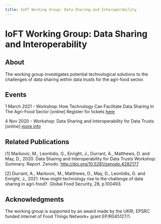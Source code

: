 ```yaml
---
title: IoFT Working Group: Data Sharing and Interoperability
---
```

# IoFT Working Group: Data Sharing and Interoperability​

## About

The working group investigates potential technological solutions to the challenges of data sharing within data trusts for the agri-food sector.


## Events

1 March 2021 - Workshop: How Technology Can Facilitate Data Sharing In The Agri-Food Sector [online] Register for tickets <a href="https://www.eventbrite.co.uk/e/how-technology-can-facilitate-data-sharing-in-the-agri-food-sector-tickets-141264270235"> here </a>

4 Nov 2020 - Workshop: Data Sharing and Interoperability for Data Trusts [online] <a  href="https://ioftdatatrustwg.github.io/workshop4Nov2020/">more info</a>


## Related Publications

[1] Markovic, M., Leontidis, G., Enright, J., Durrant, A., Matthews, D. and May, D., 2020. Data Sharing and Interoperability for Data Trusts Workshop: Summary. Report. Zenodo. <a href="http://doi.org/10.5281/zenodo.4282177">http://doi.org/10.5281/zenodo.4282177</a>

[2] Durrant, A., Markovic, M., Matthews, D., May, D., Leontidis, G. and Enright, J., 2021. How might technology rise to the challenge of data sharing in agri-food?. Global Food Security, 28, p.100493.

## Acknowledgments

The working group is supported by an award made by the UKRI, EPSRC funded Internet of Food Things Network+ grant EP/R045127/1.
